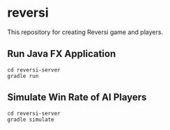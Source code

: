 # reversi

This repository for creating Reversi game and players.

## Run Java FX Application

```
cd reversi-server
gradle run
```

## Simulate Win Rate of AI Players

```
cd reversi-server
gradle simulate
```
